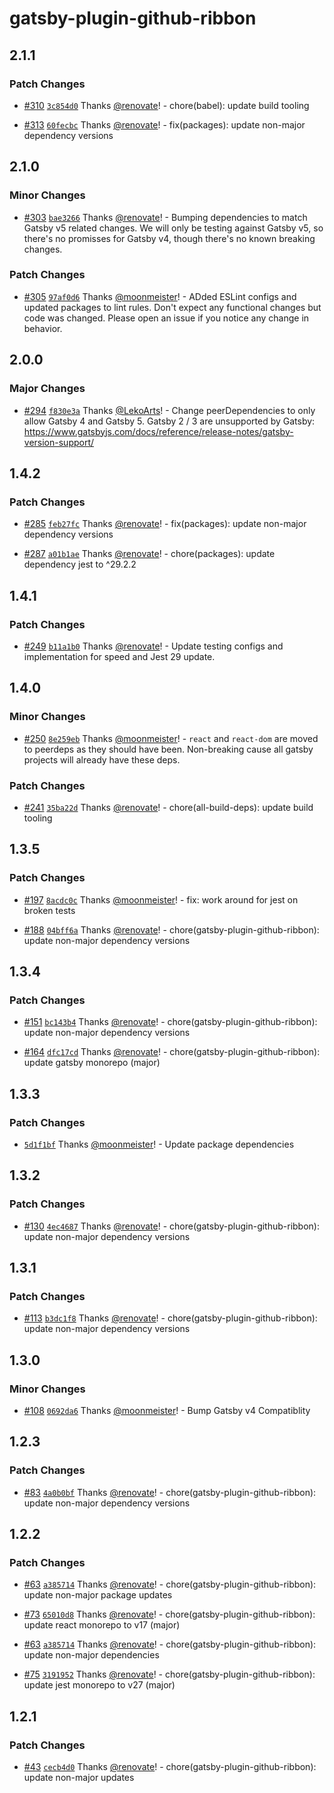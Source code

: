 # gatsby-plugin-github-ribbon

## 2.1.1

### Patch Changes

- [#310](https://github.com/gatsby-uc/plugins/pull/310) [`3c854d0`](https://github.com/gatsby-uc/plugins/commit/3c854d0fd7c4bb81c894a08d6dca0ca2c18f7025) Thanks [@renovate](https://github.com/apps/renovate)! - chore(babel): update build tooling

- [#313](https://github.com/gatsby-uc/plugins/pull/313) [`60fecbc`](https://github.com/gatsby-uc/plugins/commit/60fecbc600ce57bf82887a78f4e4d9a430b35f00) Thanks [@renovate](https://github.com/apps/renovate)! - fix(packages): update non-major dependency versions

## 2.1.0

### Minor Changes

- [#303](https://github.com/gatsby-uc/plugins/pull/303) [`bae3266`](https://github.com/gatsby-uc/plugins/commit/bae326612720b00116aea0928fc84a01a328fbb7) Thanks [@renovate](https://github.com/apps/renovate)! - Bumping dependencies to match Gatsby v5 related changes. We will only be testing against Gatsby v5, so there's no promisses for Gatsby v4, though there's no known breaking changes.

### Patch Changes

- [#305](https://github.com/gatsby-uc/plugins/pull/305) [`97af0d6`](https://github.com/gatsby-uc/plugins/commit/97af0d667d8f6e5265773f9cdb8eb0a184b9a6fa) Thanks [@moonmeister](https://github.com/moonmeister)! - ADded ESLint configs and updated packages to lint rules. Don't expect any functional changes but code was changed. Please open an issue if you notice any change in behavior.

## 2.0.0

### Major Changes

- [#294](https://github.com/gatsby-uc/plugins/pull/294) [`f830e3a`](https://github.com/gatsby-uc/plugins/commit/f830e3ab2cf9dc4b6daf474ed717cd02179fd556) Thanks [@LekoArts](https://github.com/LekoArts)! - Change peerDependencies to only allow Gatsby 4 and Gatsby 5. Gatsby 2 / 3 are unsupported by Gatsby: https://www.gatsbyjs.com/docs/reference/release-notes/gatsby-version-support/

## 1.4.2

### Patch Changes

- [#285](https://github.com/gatsby-uc/plugins/pull/285) [`feb27fc`](https://github.com/gatsby-uc/plugins/commit/feb27fc903253ad2d9815bc1f37b0132a7f3f89f) Thanks [@renovate](https://github.com/apps/renovate)! - fix(packages): update non-major dependency versions

- [#287](https://github.com/gatsby-uc/plugins/pull/287) [`a01b1ae`](https://github.com/gatsby-uc/plugins/commit/a01b1aee2fb6f1bf8d113abb83b573d36a6f6218) Thanks [@renovate](https://github.com/apps/renovate)! - chore(packages): update dependency jest to ^29.2.2

## 1.4.1

### Patch Changes

- [#249](https://github.com/gatsby-uc/plugins/pull/249) [`b11a1b0`](https://github.com/gatsby-uc/plugins/commit/b11a1b04ac3cb7b9304545af82f2ff1aae5b04bd) Thanks [@renovate](https://github.com/apps/renovate)! - Update testing configs and implementation for speed and Jest 29 update.

## 1.4.0

### Minor Changes

- [#250](https://github.com/gatsby-uc/plugins/pull/250) [`8e259eb`](https://github.com/gatsby-uc/plugins/commit/8e259eb1b9d622f593ce867f8e5b518533c7fb1d) Thanks [@moonmeister](https://github.com/moonmeister)! - `react` and `react-dom` are moved to peerdeps as they should have been. Non-breaking cause all gatsby projects will already have these deps.

### Patch Changes

- [#241](https://github.com/gatsby-uc/plugins/pull/241) [`35ba22d`](https://github.com/gatsby-uc/plugins/commit/35ba22de4d10f1402b113880567f561aff4056ab) Thanks [@renovate](https://github.com/apps/renovate)! - chore(all-build-deps): update build tooling

## 1.3.5

### Patch Changes

- [#197](https://github.com/gatsby-uc/plugins/pull/197) [`8acdc0c`](https://github.com/gatsby-uc/plugins/commit/8acdc0c0efaa16ec6472e2982e74022e9e738a12) Thanks [@moonmeister](https://github.com/moonmeister)! - fix: work around for jest on broken tests

* [#188](https://github.com/gatsby-uc/plugins/pull/188) [`04bff6a`](https://github.com/gatsby-uc/plugins/commit/04bff6ad5fb7433b04ff30845f6014f581a8e7a6) Thanks [@renovate](https://github.com/apps/renovate)! - chore(gatsby-plugin-github-ribbon): update non-major dependency versions

## 1.3.4

### Patch Changes

- [#151](https://github.com/gatsby-uc/plugins/pull/151) [`bc143b4`](https://github.com/gatsby-uc/plugins/commit/bc143b48969f35c03bdd8cb407c1b78d4b477137) Thanks [@renovate](https://github.com/apps/renovate)! - chore(gatsby-plugin-github-ribbon): update non-major dependency versions

* [#164](https://github.com/gatsby-uc/plugins/pull/164) [`dfc17cd`](https://github.com/gatsby-uc/plugins/commit/dfc17cd3d5cb3a02b8484a9e9e3c3158b9b7d8cc) Thanks [@renovate](https://github.com/apps/renovate)! - chore(gatsby-plugin-github-ribbon): update gatsby monorepo (major)

## 1.3.3

### Patch Changes

- [`5d1f1bf`](https://github.com/gatsby-uc/plugins/commit/5d1f1bf7989c119540760dc40ae7bc4dcf822836) Thanks [@moonmeister](https://github.com/moonmeister)! - Update package dependencies

## 1.3.2

### Patch Changes

- [#130](https://github.com/gatsby-uc/plugins/pull/130) [`4ec4687`](https://github.com/gatsby-uc/plugins/commit/4ec4687de3818f62892123d8cb6216a70e4c8b1f) Thanks [@renovate](https://github.com/apps/renovate)! - chore(gatsby-plugin-github-ribbon): update non-major dependency versions

## 1.3.1

### Patch Changes

- [#113](https://github.com/gatsby-uc/plugins/pull/113) [`b3dc1f8`](https://github.com/gatsby-uc/plugins/commit/b3dc1f8a7fa1ef899fd6db837dcb7db74698d339) Thanks [@renovate](https://github.com/apps/renovate)! - chore(gatsby-plugin-github-ribbon): update non-major dependency versions

## 1.3.0

### Minor Changes

- [#108](https://github.com/gatsby-uc/plugins/pull/108) [`0692da6`](https://github.com/gatsby-uc/plugins/commit/0692da6ef52f5abb27c5b2e39acec4bf859e8d1d) Thanks [@moonmeister](https://github.com/moonmeister)! - Bump Gatsby v4 Compatiblity

## 1.2.3

### Patch Changes

- [#83](https://github.com/gatsby-uc/plugins/pull/83) [`4a0b0bf`](https://github.com/gatsby-uc/plugins/commit/4a0b0bf8d916ac02b9068a69ad99f890aec43e16) Thanks [@renovate](https://github.com/apps/renovate)! - chore(gatsby-plugin-github-ribbon): update non-major dependency versions

## 1.2.2

### Patch Changes

- [#63](https://github.com/gatsby-uc/plugins/pull/63) [`a385714`](https://github.com/gatsby-uc/plugins/commit/a385714d1f4816077d636c1f795afed8dc4f0a51) Thanks [@renovate](https://github.com/apps/renovate)! - chore(gatsby-plugin-github-ribbon): update non-major package updates

* [#73](https://github.com/gatsby-uc/plugins/pull/73) [`65010d8`](https://github.com/gatsby-uc/plugins/commit/65010d86a1e3076f0da137ce0af8617f94ad6ddf) Thanks [@renovate](https://github.com/apps/renovate)! - chore(gatsby-plugin-github-ribbon): update react monorepo to v17 (major)

- [#63](https://github.com/gatsby-uc/plugins/pull/63) [`a385714`](https://github.com/gatsby-uc/plugins/commit/a385714d1f4816077d636c1f795afed8dc4f0a51) Thanks [@renovate](https://github.com/apps/renovate)! - chore(gatsby-plugin-github-ribbon): update non-major dependencies

* [#75](https://github.com/gatsby-uc/plugins/pull/75) [`3191952`](https://github.com/gatsby-uc/plugins/commit/3191952d052264fb30dcbc3322e50576ce8745c9) Thanks [@renovate](https://github.com/apps/renovate)! - chore(gatsby-plugin-github-ribbon): update jest monorepo to v27 (major)

## 1.2.1

### Patch Changes

- [#43](https://github.com/gatsby-uc/plugins/pull/43) [`cecb4d0`](https://github.com/gatsby-uc/plugins/commit/cecb4d033b20c55396c4458fd778935e347cf975) Thanks [@renovate](https://github.com/apps/renovate)! - chore(gatsby-plugin-github-ribbon): update non-major updates
